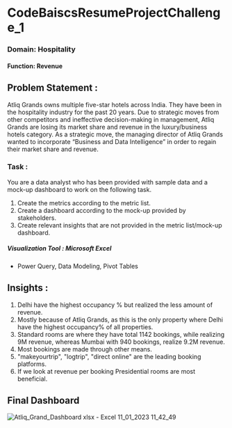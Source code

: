 # CodeBaiscsResumeProjectChallenge_1
### Domain:  Hospitality
#### Function: Revenue

## Problem Statement :
Atliq Grands owns multiple five-star hotels across India. They have been in the hospitality industry for the past 20 years. Due to strategic moves from other competitors and ineffective decision-making in management, Atliq Grands are losing its market share and revenue in the luxury/business hotels category. As a strategic move, the managing director of Atliq Grands wanted to incorporate “Business and Data Intelligence” in order to regain their market share and revenue.
### Task :
You are a data analyst who has been provided with sample data and a mock-up dashboard to work on the following task.
1. Create the metrics according to the metric list.
2. Create a dashboard according to the mock-up provided by stakeholders.
3. Create relevant insights that are not provided in the metric list/mock-up dashboard.

##### Visualization Tool : Microsoft Excel
* Power Query, Data Modeling, Pivot Tables

## Insights :
1) Delhi have the highest occupancy % but realized the less amount of revenue.
2) Mostly because of Atliq Grands, as this is the only property where Delhi have the highest occupancy% of all properties.
3) Standard rooms are where they have total 1142 bookings, while realizing 9M revenue, whereas Mumbai with 940 bookings,
	realize 9.2M revenue.
4) Most bookings are made through other means.
5) "makeyourtrip", "logtrip", "direct online" are the leading booking platforms.
5) If we look at revenue per booking Presidential rooms are most beneficial.

## Final Dashboard
![Atliq_Grand_Dashboard xlsx - Excel 11_01_2023 11_42_49](https://user-images.githubusercontent.com/44581625/213017347-565c1c4e-38ea-40ca-acc8-8a5444aa177e.png)
